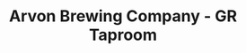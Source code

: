 ---
title: "Arvon Brewing Company - GR Taproom"
url: /grand-rapids/arvon-brewing-company-gr-taproom/
shop: Getränke
---